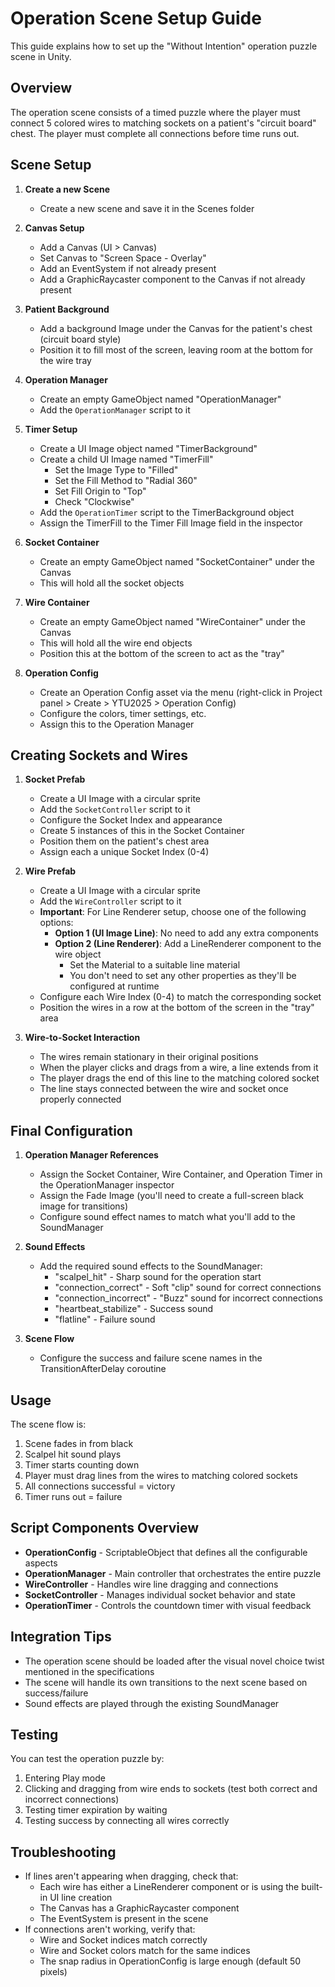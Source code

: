 # Operation Scene Setup Guide

This guide explains how to set up the "Without Intention" operation puzzle scene in Unity.

## Overview

The operation scene consists of a timed puzzle where the player must connect 5 colored wires to matching sockets on a patient's "circuit board" chest. The player must complete all connections before time runs out.

## Scene Setup

1. **Create a new Scene**
   - Create a new scene and save it in the Scenes folder

2. **Canvas Setup**
   - Add a Canvas (UI > Canvas)
   - Set Canvas to "Screen Space - Overlay"
   - Add an EventSystem if not already present
   - Add a GraphicRaycaster component to the Canvas if not already present

3. **Patient Background**
   - Add a background Image under the Canvas for the patient's chest (circuit board style)
   - Position it to fill most of the screen, leaving room at the bottom for the wire tray

4. **Operation Manager**
   - Create an empty GameObject named "OperationManager"
   - Add the `OperationManager` script to it

5. **Timer Setup**
   - Create a UI Image object named "TimerBackground"
   - Create a child UI Image named "TimerFill"
     - Set the Image Type to "Filled"
     - Set the Fill Method to "Radial 360"
     - Set Fill Origin to "Top"
     - Check "Clockwise"
   - Add the `OperationTimer` script to the TimerBackground object
   - Assign the TimerFill to the Timer Fill Image field in the inspector

6. **Socket Container**
   - Create an empty GameObject named "SocketContainer" under the Canvas
   - This will hold all the socket objects

7. **Wire Container**
   - Create an empty GameObject named "WireContainer" under the Canvas
   - This will hold all the wire end objects
   - Position this at the bottom of the screen to act as the "tray"

8. **Operation Config**
   - Create an Operation Config asset via the menu (right-click in Project panel > Create > YTU2025 > Operation Config)
   - Configure the colors, timer settings, etc.
   - Assign this to the Operation Manager

## Creating Sockets and Wires

1. **Socket Prefab**
   - Create a UI Image with a circular sprite
   - Add the `SocketController` script to it
   - Configure the Socket Index and appearance
   - Create 5 instances of this in the Socket Container
   - Position them on the patient's chest area
   - Assign each a unique Socket Index (0-4)

2. **Wire Prefab**
   - Create a UI Image with a circular sprite
   - Add the `WireController` script to it
   - **Important**: For Line Renderer setup, choose one of the following options:
     - **Option 1 (UI Image Line)**: No need to add any extra components
     - **Option 2 (Line Renderer)**: Add a LineRenderer component to the wire object
       - Set the Material to a suitable line material
       - You don't need to set any other properties as they'll be configured at runtime
   - Configure each Wire Index (0-4) to match the corresponding socket
   - Position the wires in a row at the bottom of the screen in the "tray" area

3. **Wire-to-Socket Interaction**
   - The wires remain stationary in their original positions 
   - When the player clicks and drags from a wire, a line extends from it
   - The player drags the end of this line to the matching colored socket
   - The line stays connected between the wire and socket once properly connected

## Final Configuration

1. **Operation Manager References**
   - Assign the Socket Container, Wire Container, and Operation Timer in the OperationManager inspector
   - Assign the Fade Image (you'll need to create a full-screen black image for transitions)
   - Configure sound effect names to match what you'll add to the SoundManager

2. **Sound Effects**
   - Add the required sound effects to the SoundManager:
     - "scalpel_hit" - Sharp sound for the operation start
     - "connection_correct" - Soft "clip" sound for correct connections
     - "connection_incorrect" - "Buzz" sound for incorrect connections
     - "heartbeat_stabilize" - Success sound
     - "flatline" - Failure sound

3. **Scene Flow**
   - Configure the success and failure scene names in the TransitionAfterDelay coroutine

## Usage

The scene flow is:
1. Scene fades in from black
2. Scalpel hit sound plays
3. Timer starts counting down
4. Player must drag lines from the wires to matching colored sockets
5. All connections successful = victory
6. Timer runs out = failure

## Script Components Overview

- **OperationConfig** - ScriptableObject that defines all the configurable aspects
- **OperationManager** - Main controller that orchestrates the entire puzzle
- **WireController** - Handles wire line dragging and connections
- **SocketController** - Manages individual socket behavior and state
- **OperationTimer** - Controls the countdown timer with visual feedback

## Integration Tips

- The operation scene should be loaded after the visual novel choice twist mentioned in the specifications
- The scene will handle its own transitions to the next scene based on success/failure
- Sound effects are played through the existing SoundManager

## Testing

You can test the operation puzzle by:
1. Entering Play mode
2. Clicking and dragging from wire ends to sockets (test both correct and incorrect connections)
3. Testing timer expiration by waiting
4. Testing success by connecting all wires correctly

## Troubleshooting

- If lines aren't appearing when dragging, check that:
  - Each wire has either a LineRenderer component or is using the built-in UI line creation
  - The Canvas has a GraphicRaycaster component
  - The EventSystem is present in the scene
- If connections aren't working, verify that:
  - Wire and Socket indices match correctly
  - Wire and Socket colors match for the same indices
  - The snap radius in OperationConfig is large enough (default 50 pixels)
